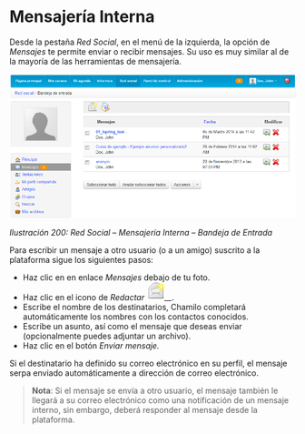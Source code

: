 # Mensajería Interna

Desde la pestaña _Red Social_, en el menú de la izquierda, la opción de _Mensajes_ te permite enviar o recibir mensajes. Su uso es muy similar al de la mayoría de las herramientas de mensajería.

![](../../.gitbook/assets/images257%20%284%29.png)

_Ilustración 200: Red Social – Mensajería Interna – Bandeja de Entrada_

Para escribir un mensaje a otro usuario \(o a un amigo\) suscrito a la plataforma sigue los siguientes pasos:

* Haz clic en en enlace _Mensajes_ debajo de tu foto.
* Haz clic en el icono de _Redactar_ ![](../../.gitbook/assets/graficos75%20%287%29.png)_\_\_._
* Escribe el nombre de los destinatarios, Chamilo completará automáticamente los nombres con los contactos conocidos.
* Escribe un asunto, así como el mensaje que deseas enviar \(opcionalmente puedes adjuntar un archivo\).
* Haz clic en el botón _Enviar mensaje._

Si el destinatario ha definido su correo electrónico en su perfil, el mensaje serpa enviado automáticamente a dirección de correo electrónico.

> **Nota**: Si el mensaje se envía a otro usuario, el mensaje también le llegará a su correo electrónico como una notificación de un mensaje interno, sin embargo, deberá responder al mensaje desde la plataforma.


